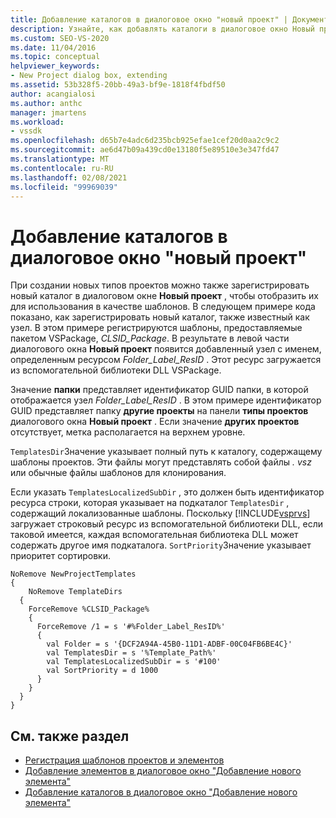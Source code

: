 ```yaml
---
title: Добавление каталогов в диалоговое окно "новый проект" | Документация Майкрософт
description: Узнайте, как добавлять каталоги в диалоговое окно Новый проект в Visual Studio, чтобы можно было создавать новые типы проектов и отображать их для использования в качестве шаблонов.
ms.custom: SEO-VS-2020
ms.date: 11/04/2016
ms.topic: conceptual
helpviewer_keywords:
- New Project dialog box, extending
ms.assetid: 53b328f5-20bb-49a3-bf9e-1818f4fbdf50
author: acangialosi
ms.author: anthc
manager: jmartens
ms.workload:
- vssdk
ms.openlocfilehash: d65b7e4adc6d235bcb925efae1cef20d0aa2c9c2
ms.sourcegitcommit: ae6d47b09a439cd0e13180f5e89510e3e347fd47
ms.translationtype: MT
ms.contentlocale: ru-RU
ms.lasthandoff: 02/08/2021
ms.locfileid: "99969039"
---
```

# <a name="add-directories-to-the-new-project-dialog-box"></a>Добавление каталогов в диалоговое окно "новый проект"
При создании новых типов проектов можно также зарегистрировать новый каталог в диалоговом окне **Новый проект** , чтобы отобразить их для использования в качестве шаблонов. В следующем примере кода показано, как зарегистрировать новый каталог, также известный как узел. В этом примере регистрируются шаблоны, предоставляемые пакетом VSPackage, *CLSID_Package*. В результате в левой части диалогового окна **Новый проект** появится добавленный узел с именем, определенным ресурсом *Folder_Label_ResID* . Этот ресурс загружается из вспомогательной библиотеки DLL VSPackage.

 Значение **папки** представляет идентификатор GUID папки, в которой отображается узел *Folder_Label_ResID* . В этом примере идентификатор GUID представляет папку **другие проекты** на панели **типы проектов** диалогового окна **Новый проект** . Если значение **других проектов** отсутствует, метка располагается на верхнем уровне.

 `TemplatesDir`Значение указывает полный путь к каталогу, содержащему шаблоны проектов. Эти файлы могут представлять собой файлы *. vsz* или обычные файлы шаблонов для клонирования.

 Если указать `TemplatesLocalizedSubDir` , это должен быть идентификатор ресурса строки, которая указывает на подкаталог `TemplatesDir` , содержащий локализованные шаблоны. Поскольку [!INCLUDE[vsprvs](../../code-quality/includes/vsprvs_md.md)] загружает строковый ресурс из вспомогательной библиотеки DLL, если таковой имеется, каждая вспомогательная библиотека DLL может содержать другое имя подкаталога. `SortPriority`Значение указывает приоритет сортировки.

```
NoRemove NewProjectTemplates
{
    NoRemove TemplateDirs
  {
    ForceRemove %CLSID_Package%
    {
      ForceRemove /1 = s '#%Folder_Label_ResID%'
      {
        val Folder = s '{DCF2A94A-45B0-11D1-ADBF-00C04FB6BE4C}'
        val TemplatesDir = s '%Template_Path%'
        val TemplatesLocalizedSubDir = s '#100'
        val SortPriority = d 1000
      }
    }
  }
}
```

## <a name="see-also"></a>См. также раздел
- [Регистрация шаблонов проектов и элементов](../../extensibility/internals/registering-project-and-item-templates.md)
- [Добавление элементов в диалоговое окно "Добавление нового элемента"](../../extensibility/internals/adding-items-to-the-add-new-item-dialog-boxes.md)
- [Добавление каталогов в диалоговое окно "Добавление нового элемента"](../../extensibility/internals/adding-directories-to-the-add-new-item-dialog-box.md)

